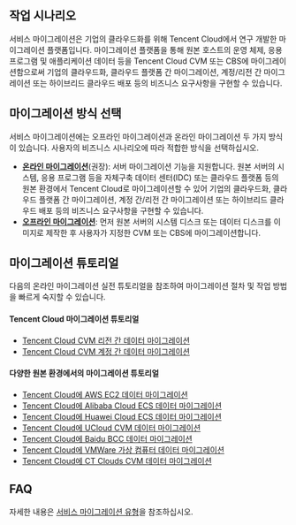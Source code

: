 ## 작업 시나리오
서비스 마이그레이션은 기업의 클라우드화를 위해 Tencent Cloud에서 연구 개발한 마이그레이션 플랫폼입니다. 마이그레이션 플랫폼을 통해 원본 호스트의 운영 체제, 응용 프로그램 및 애플리케이션 데이터 등을 Tencent Cloud CVM 또는 CBS에 마이그레이션함으로써 기업의 클라우드화, 클라우드 플랫폼 간 마이그레이션, 계정/리전 간 마이그레이션 또는 하이브리드 클라우드 배포 등의 비즈니스 요구사항을 구현할 수 있습니다.

## 마이그레이션 방식 선택
서비스 마이그레이션에는 오프라인 마이그레이션과 온라인 마이그레이션 두 가지 방식이 있습니다. 사용자의 비즈니스 시나리오에 따라 적합한 방식을 선택하십시오.
 - **[온라인 마이그레이션](https://intl.cloud.tencent.com/document/product/213/35639)**(권장): 서버 마이그레이션 기능을 지원합니다. 원본 서버의 시스템, 응용 프로그램 등을 자체구축 데이터 센터(IDC) 또는 클라우드 플랫폼 등의 원본 환경에서 Tencent Cloud로 마이그레이션할 수 있어 기업의 클라우드화, 클라우드 플랫폼 간 마이그레이션, 계정 간/리전 간 마이그레이션 또는 하이브리드 클라우드 배포 등의 비즈니스 요구사항을 구현할 수 있습니다.
 - **[오프라인 마이그레이션](https://intl.cloud.tencent.com/document/product/213/19233)**: 먼저 원본 서버의 시스템 디스크 또는 데이터 디스크를 이미지로 제작한 후 사용자가 지정한 CVM 또는 CBS에 마이그레이션합니다.

## 마이그레이션 튜토리얼
다음의 온라인 마이그레이션 실전 튜토리얼을 참조하여 마이그레이션 절차 및 작업 방법을 빠르게 숙지할 수 있습니다.

#### Tencent Cloud 마이그레이션 튜토리얼
 - [Tencent Cloud CVM 리전 간 데이터 마이그레이션](https://intl.cloud.tencent.com/document/product/213/32723)
 - [Tencent Cloud CVM 계정 간 데이터 마이그레이션](https://intl.cloud.tencent.com/document/product/213/32724)

#### 다양한 원본 환경에서의 마이그레이션 튜토리얼
 - [Tencent Cloud에 AWS EC2 데이터 마이그레이션](https://intl.cloud.tencent.com/document/product/213/32725)
 - [Tencent Cloud에 Alibaba Cloud ECS 데이터 마이그레이션](https://intl.cloud.tencent.com/document/product/213/32726)
 - [Tencent Cloud에 Huawei Cloud ECS 데이터 마이그레이션](https://intl.cloud.tencent.com/document/product/213/32727)
 - [Tencent Cloud에 UCloud CVM 데이터 마이그레이션](https://intl.cloud.tencent.com/document/product/213/32728)
 - [Tencent Cloud에 Baidu BCC 데이터 마이그레이션](https://intl.cloud.tencent.com/document/product/213/32729)
 - [Tencent Cloud에 VMWare 가상 컴퓨터 데이터 마이그레이션](https://intl.cloud.tencent.com/document/product/213/32730)
 - [Tencent Cloud에 CT Clouds CVM 데이터 마이그레이션](https://intl.cloud.tencent.com/document/product/213/32731)


## FAQ
자세한 내용은 [서비스 마이그레이션 유형](https://intl.cloud.tencent.com/document/product/213/32395)을 참조하십시오.

